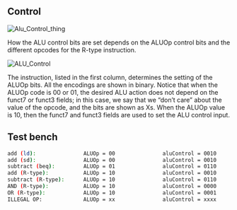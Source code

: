 ## Control
![Alu_Control_thing](https://github.com/EnigmaticAbyss/DigitalDesignLab/raw/main/RIscVCPU/ALU_Control/alu_control_thing.png)


How the ALU control bits are set depends on the ALUOp control bits and the different opcodes for the R-type instruction.


![ALU_Control](https://github.com/EnigmaticAbyss/DigitalDesignLab/raw/main/RIscVCPU/ALU_Control/alu_control.png)



The instruction, listed in the first column, determines the setting of the ALUOp bits. All the encodings are shown in binary. Notice that when the ALUOp code is 00 or 01, the desired ALU action does not depend on the funct7 or funct3 fields; in this case, we say that we “don’t care” about the value of the opcode, and the bits are shown as Xs. When the ALUOp value is 10, then the funct7 and funct3 fields are used to set the ALU control input.

## Test bench
```bash
add (ld):               ALUOp = 00               aluControl = 0010
add (sd):               ALUOp = 00               aluControl = 0010
subtract (beq):         ALUOp = 01               aluControl = 0110
add (R-type):           ALUOp = 10               aluControl = 0010
subtract (R-type):      ALUOp = 10               aluControl = 0110
AND (R-type):           ALUOp = 10               aluControl = 0000
OR (R-type):            ALUOp = 10               aluControl = 0001
ILLEGAL OP:             ALUOp = xx               aluControl = xxxx
```